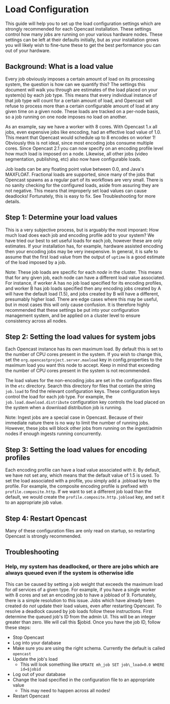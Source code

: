 Load Configuration
===================

This guide will help you to set up the load configuration settings which are strongly recommended for each Opencast
installation.  These settings control how many jobs are running on your various hardware nodes.  These settings can be
left at their defaults initially, but as your installation grows you will likely wish to fine-tune these to get the best
performance you can out of your hardware.

Background: What is a load value
--------------------------------

Every job obviously imposes a certain amount of load on its processing system, the question is how can we quantify this?
The settings this document will walk you through are estimates of the load placed on your system(s) by each job type.
This means that every individual instance of that job type will count for a certain amount of load, and Opencast will
refuse to process more than a certain configurable amount of load at any given time on a given node.  These loads are
tracked on a per-node basis, so a job running on one node imposes no load on another.

As an example, say we have a worker with 8 cores.  With Opencast 1.x all jobs, even expensive jobs like encoding, had an
effective load value of 1.0.  This meant that Opencast would schedule up to 8 encodes on worker 1! Obviously this is not
ideal, since most encoding jobs consume multiple cores.  Since Opencast 2.1 you can now specify on an encoding profile
level how much load is imposed on a node.  Likewise, all other jobs (video segmentation, publishing, etc) also now have
configurable loads.

Job loads can be any floating point value between 0.0, and Java's MAXFLOAT.  Fractional loads are supported, since many
of the jobs that Opencast spawns as a regular part of its workflows are very small.  There is no sanity checking for the
configured loads, aside from assuring they are not negative.  This means that improperly set load values can cause
deadlocks!  Fortunately, this is easy to fix.  See Troubleshooting for more details.

Step 1: Determine your load values
----------------------------------

This is a very subjective process, but is arguably the most imporant: How much load does each job and encoding profile
add to your system? We have tried our best to set useful loads for each job, however these are only estimates.  If your
installation has, for example, hardware assisted encoding then your encoding jobs may be very inexpensive.  In general,
it is safe to assume that the first load value from the output of `uptime` is a good estimate of the load imposed by a
job.

Note: These job loads are specific for each *node* in the cluster.  This means that for any given job, each node can
have a different load value associated.  For instance, if worker A has no job load specified for its encoding profiles,
and worker B has job loads specified then any encoding jobs created by A will have the default load (1.5), and jobs
created by B will have a different, presumably higher load.  There are edge cases where this may be useful, but in
most cases this will only cause confusion.  It is therefore highly recommended that these settings be put into your
configuration management system, and be applied on a cluster level to ensure consistency across all nodes.

Step 2: Setting the load values for system jobs
-----------------------------------------------

Each Opencast instance has its own maximum load.  By default this is set to the number of CPU cores present in the
system.  If you wish to change this, set the `org.opencastproject.server.maxload` key in config.properties to the
maximum load you want this node to accept.  Keep in mind that exceeding the number of CPU cores present in the system is
not recommended.

The load values for the non-encoding jobs are set in the configuration files in the `etc` directory.  Search this
directory for files that contain the string `job.load` to find the relevant configuration keys.  These
configuration keys control the load for each job type.  For example, the `job.load.download.distribute` configuration
key controls the load placed on the system when a download distribution job is running.

Note: Ingest jobs are a special case in Opencast.  Because of their immediate nature there is no way to limit the number
of running jobs.  However, these jobs will block other jobs from running on the ingest/admin nodes if enough ingests
running concurrently.

Step 3: Setting the load values for encoding profiles
-----------------------------------------------------

Each encoding profile can have a load value associated with it.  By default, we have not set any, which means that the
default value of 1.5 is used.  To set the load associated with a profile, you simply add a .jobload key to the profile.
For example, the composite encoding profile is prefixed with `profile.composite.http`.  If we want to set a different
job load than the default, we would create the `profile.composite.http.jobload` key, and set it to an appropriate job value.

Step 4: Restart Opencast
--------------------------

Many of these configuration files are only read on startup, so restarting Opencast is strongly recommended.

Troubleshooting
---------------

### Help, my system has deadlocked, or there are jobs which are always queued even if the system is otherwise idle


This can be caused by setting a job weight that exceeds the maximum load for *all* services of a given type.  For
example, if you have a single worker with 8 cores and set an encoding job to have a jobload of 9.  Fortunately, there is
a simple resolution to this issue.  Jobs which have already been created do *not* update their load values, even after
restarting Opencast.  To resolve a deadlock caused by job loads follow these instructions.  First determine the queued
job's ID from the admin UI.  This will be an integer greater than zero.  We will call this $jobid.  Once you have the
job ID, follow these steps:

* Stop Opencast
* Log into your database
* Make sure you are using the right schema. Currently the default is called `opencast`
* Update the job's load
    * This will look something like `UPDATE mh_job SET job\_load=0.0 WHERE id=$jobid`
* Log out of your database
* Change the load specified in the configuration file to an appropriate value
    * This may need to happen across all nodes!
* Restart Opencast
